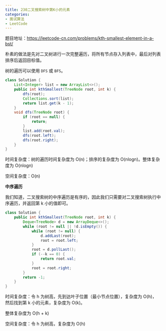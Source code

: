 ```yaml
---
title: 230二叉搜索树中第K小的元素
categories: 
- 面试算法
- LeetCode
---
```


题目地址：https://leetcode-cn.com/problems/kth-smallest-element-in-a-bst/

朴素的做法是先对二叉树进行一次完整遍历，将所有节点存入列表中，最后对列表排序后返回目标值。

树的遍历可以使用 `DFS` 或 `BFS`。

```java
class Solution {
    List<Integer> list = new ArrayList<>();
    public int kthSmallest(TreeNode root, int k) {
        dfs(root);
        Collections.sort(list);
        return list.get(k - 1);
    }
    void dfs(TreeNode root) {
        if (root == null) {
            return;
        }
        list.add(root.val);
        dfs(root.left);
        dfs(root.right);
    }
}
```

时间复杂度：树的遍历时间复杂度为 O(n)；排序的复杂度为 O(nlogn)。整体复杂度为 O(nlogn)

空间复杂度：O(n)

**中序遍历**

我们知道，二叉搜索树的中序遍历是有序的，因此我们只需要对二叉搜索树执行中序遍历，并返回第 k 小的值即可。

```java
class Solution {
    public int kthSmallest(TreeNode root, int k) {
        Deque<TreeNode> d = new ArrayDeque<>();
        while (root != null || !d.isEmpty()) {
            while (root != null) {
                d.addLast(root);
                root = root.left;
            }
            root = d.pollLast();
            if (--k == 0) {
                return root.val;
            }
            root = root.right;
        }
        return -1;
    }
}
```

时间复杂度：令 h 为树高，先到达叶子位置（最小节点位置），复杂度为 O(h)，然后找到第 k 小的元素，复杂度为 O(k)。

整体复杂度为 O(h + k)

空间复杂度：令 h 为树高，复杂度为 O(h)